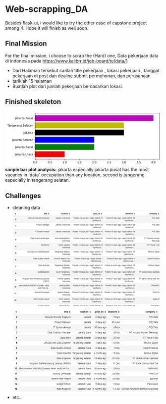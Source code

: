 # Web-scrapping_DA
Besides flask-ui, i would like to try the other case of capstone project among 4. Hope it will finish as well soon.

## Final Mission
For the final mission, i choose to scrap the (Hard) one, Data pekerjaan data di indonesia pada  https://www.kalibrr.id/job-board/te/data/1
- Dari Halaman tersebut carilah title pekerjaan , lokasi pekerjaan , tanggal pekerjaan di post dan dealine submit permohonan, dan perusahaan
- tariklah 15 halaman
- Buatlah plot dari jumlah pekerjaan berdasarkan lokasi.

## Finished skeleton
![](cat_order.png)
<b>simple bar plot analysis:</b> jakarta especially jakarta pusat has the most vacancy in 'data' occupation than any location, second is tangerang especially in tangerang selatan.

## Challenges
- cleaning data
![](df_unclean.png)
![](df_semi_clean.png)
- etc..